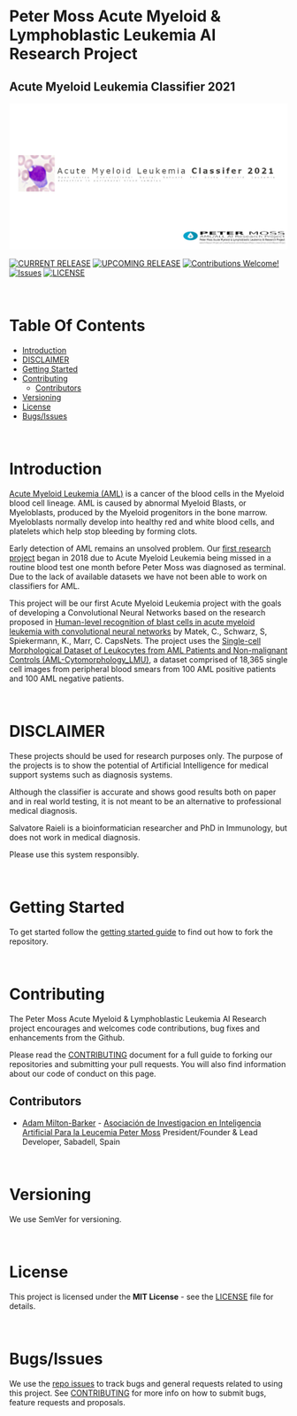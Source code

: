 # Peter Moss Acute Myeloid & Lymphoblastic Leukemia AI Research Project
## Acute Myeloid Leukemia Classifier 2021

![Acute Myeloid Leukemia Classifier 2021](assets/images/acute-myeloid-leukemia-classifier-2021.jpg)

[![CURRENT RELEASE](https://img.shields.io/badge/CURRENT%20RELEASE-0.0.0-blue.svg)](https://github.com/AMLResearchProject/Acute-Myeloid-Leukemia-Classifier-2021/tree/0.0.0) [![UPCOMING RELEASE](https://img.shields.io/badge/CURRENT%20DEV%20BRANCH-1.0.0-blue.svg)](https://github.com/AMLResearchProject/Acute-Myeloid-Leukemia-Classifier-2021/tree/1.0.0) [![Contributions Welcome!](https://img.shields.io/badge/Contributions-Welcome-lightgrey.svg)](CONTRIBUTING.md)  [![Issues](https://img.shields.io/badge/Issues-Welcome-lightgrey.svg)](issues) [![LICENSE](https://img.shields.io/badge/LICENSE-MIT-blue.svg)](LICENSE)

&nbsp;

# Table Of Contents

- [Introduction](#introduction)
- [DISCLAIMER](#disclaimer)
- [Getting Started](#getting-started)
- [Contributing](#contributing)
  - [Contributors](#contributors)
- [Versioning](#versioning)
- [License](#license)
- [Bugs/Issues](#bugs-issues)

&nbsp;

# Introduction
[Acute Myeloid Leukemia (AML)](https://www.leukemiaairesearch.com/research/leukemia) is a cancer of the blood cells in the Myeloid blood cell lineage. AML is caused by abnormal Myeloid Blasts, or Myeloblasts, produced by the Myeloid progenitors in the bone marrow. Myeloblasts normally develop into healthy red and white blood cells, and platelets which help stop bleeding by forming clots.

Early detection of AML remains an unsolved problem. Our [first research project](https://www.leukemiaairesearch.com/research/project/aml-all-ai-research-project) began in 2018 due to Acute Myeloid Leukemia being missed in a routine blood test one month before Peter Moss was diagnosed as terminal.  Due to the lack of available datasets we have not been able to work on classifiers for AML.

This project will be our first Acute Myeloid Leukemia project with the goals of developing a Convolutional Neural Networks based on the research proposed in [Human-level recognition of blast cells in acute myeloid leukemia with convolutional neural networks](https://www.biorxiv.org/content/10.1101/564039v1.full.pdf) by Matek, C., Schwarz, S, Spiekermann, K., Marr, C. CapsNets. The project uses the [Single-cell Morphological Dataset of Leukocytes from AML Patients and Non-malignant Controls (AML-Cytomorphology_LMU)](https://wiki.cancerimagingarchive.net/pages/viewpage.action?pageId=61080958#61080958bcab02c187174a288dbcbf95d26179e8), a dataset comprised of 18,365 single cell images from peripheral blood smears from 100 AML positive patients and 100 AML negative patients.


&nbsp;

# DISCLAIMER

These projects should be used for research purposes only. The purpose of the projects is to show the potential of Artificial Intelligence for medical support systems such as diagnosis systems.

Although the classifier is accurate and shows good results both on paper and in real world testing, it is not meant to be an alternative to professional medical diagnosis.

Salvatore Raieli is a bioinformatician researcher and PhD in Immunology, but does not work in medical diagnosis.

Please use this system responsibly.

&nbsp;

# Getting Started

To get started follow the [getting started guide](documentation/getting-started.md) to find out how to fork the repository.

&nbsp;

# Contributing

The Peter Moss Acute Myeloid & Lymphoblastic Leukemia AI Research project encourages and welcomes code contributions, bug fixes and enhancements from the Github.

Please read the [CONTRIBUTING](CONTRIBUTING.md "CONTRIBUTING") document for a full guide to forking our repositories and submitting your pull requests. You will also find information about our code of conduct on this page.

## Contributors

- [Adam Milton-Barker](https://www.leukemiaairesearch.com/association/volunteers/adam-milton-barker "Adam Milton-Barker") - [Asociación de Investigacion en Inteligencia Artificial Para la Leucemia Peter Moss](https://www.leukemiaresearchassociation.ai "Asociación de Investigacion en Inteligencia Artificial Para la Leucemia Peter Moss") President/Founder & Lead Developer, Sabadell, Spain

&nbsp;

# Versioning

We use SemVer for versioning.

&nbsp;

# License

This project is licensed under the **MIT License** - see the [LICENSE](LICENSE.md "LICENSE") file for details.

&nbsp;

# Bugs/Issues

We use the [repo issues](issues "repo issues") to track bugs and general requests related to using this project. See [CONTRIBUTING](CONTRIBUTING.md "CONTRIBUTING") for more info on how to submit bugs, feature requests and proposals.